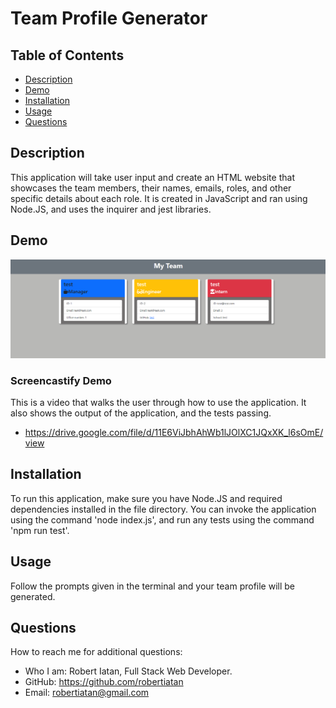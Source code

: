 # Team Profile Generator

## Table of Contents

- [Description](#description)
- [Demo](#demo)
- [Installation](#installation)
- [Usage](#usage)
- [Questions](#questions)

## Description

This application will take user input and create an HTML website that showcases the team members, their names, emails, roles, and other specific details about each role. It is created in JavaScript and ran using Node.JS, and uses the inquirer and jest libraries.

## Demo
![Application Screenshot](assets/Screenshot%202022-12-21%20044731.png)
### Screencastify Demo
This is a video that walks the user through how to use the application. It also shows the output of the application, and the tests passing.
- https://drive.google.com/file/d/11E6ViJbhAhWb1lJOlXC1JQxXK_l6sOmE/view 


## Installation

To run this application, make sure you have Node.JS and required dependencies installed in the file directory. You can invoke the application using the command 'node index.js', and run any tests using the command 'npm run test'.

## Usage

Follow the prompts given in the terminal and your team profile will be generated.

## Questions

How to reach me for additional questions:
- Who I am: Robert Iatan, Full Stack Web Developer.
- GitHub: https://github.com/robertiatan  
- Email: robertiatan@gmail.com

